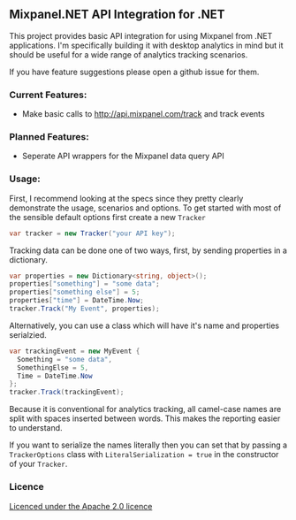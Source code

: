 ## Mixpanel.NET API Integration for .NET

This project provides basic API integration for using Mixpanel from .NET
applications.  I'm specifically building it with desktop analytics in mind but
it should be useful for a wide range of analytics tracking scenarios.

If you have feature suggestions please open a github issue for them.

### Current Features:

* Make basic calls to http://api.mixpanel.com/track and track events

### Planned Features:

* Seperate API wrappers for the Mixpanel data query API

### Usage:

First, I recommend looking at the specs since they pretty clearly demonstrate
the usage, scenarios and options.  To get started with most of the sensible
default options first create a new `Tracker`

```csharp
var tracker = new Tracker("your API key");
```

Tracking data can be done one of two ways, first, by sending properties in a
dictionary.

```csharp
var properties = new Dictionary<string, object>();
properties["something"] = "some data";
properties["something else"] = 5;
properties["time"] = DateTime.Now;
tracker.Track("My Event", properties);
```

Alternatively, you can use a class which will have it's name and properties
serialzied.

```csharp
var trackingEvent = new MyEvent {
  Something = "some data",
  SomethingElse = 5,
  Time = DateTime.Now
};
tracker.Track(trackingEvent);
```

Because it is conventional for analytics tracking, all camel-case names are
split with spaces inserted between words.  This makes the reporting easier to
understand.

If you want to serialize the names literally then you can set that by passing a
`TrackerOptions` class with `LiteralSerialization = true` in the constructor of
your `Tracker`.

### Licence

[Licenced under the Apache 2.0 licence](https://github.com/lucisferre/Mixpanel.NET/blob/master/licence.txt)
